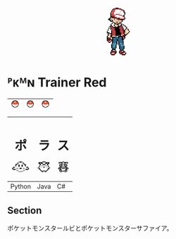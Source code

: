 <p align="center"><img src="./img/red.png"></p>

# ᴾᴋᴹɴ Trainer Red 

| <img src="./img/poke.svg" height="16"> | <img src="./img/poke.svg" height="16"> | <img src="./img/poke.svg" height="16"> |
| :- | :- | :- |

| <h1 align="center">ポ</h1><p align="center"><img src="./img/p1.png" height="24"></p> | <h1 align="center">ラ</h1><p align="center"><img src="./img/p2.png" height="24"></p> | <h1 align="center">ス</h1><p align="center"><img src="./img/p3.png" height="24"></p> |
| :------------------------ | :--------------------- | :---------------------- |
| Python | Java | C# |


## Section

ポケットモンスタールビとポケットモンスターサファイア。
